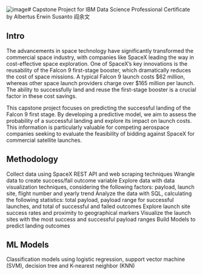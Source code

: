 ![image](https://github.com/user-attachments/assets/c6b76d5a-81fe-4498-929d-30a36c6dfc00)# Capstone Project for IBM Data Science Professional Certificate
by Albertus Erwin Susanto 阎余文

## Intro
The advancements in space technology have significantly transformed the commercial space industry, with companies like SpaceX leading the way in cost-effective space exploration. One of SpaceX’s key innovations is the reusability of the Falcon 9 first-stage booster, which dramatically reduces the cost of space missions. A typical Falcon 9 launch costs $62 million, whereas other space launch providers charge over $165 million per launch. The ability to successfully land and reuse the first-stage booster is a crucial factor in these cost savings.

This capstone project focuses on predicting the successful landing of the Falcon 9 first stage. By developing a predictive model, we aim to assess the probability of a successful landing and explore its impact on launch costs. This information is particularly valuable for competing aerospace companies seeking to evaluate the feasibility of bidding against SpaceX for commercial satellite launches.

## Methodology
Collect data using SpaceX REST API and web scraping techniques
Wrangle data to create success/fail outcome variable
Explore data with data visualization techniques, considering the following factors: payload, launch site, flight number and yearly trend
Analyze the data with SQL, calculating the following statistics: total payload, payload range for successful launches, and total of successful and failed outcomes
Explore launch site success rates and proximity to geographical markers
Visualize the launch sites with the most success and successful payload ranges
Build Models to predict landing outcomes

## ML Models 
Classification models using logistic regression, support vector machine (SVM), decision tree and K-nearest neighbor (KNN)


